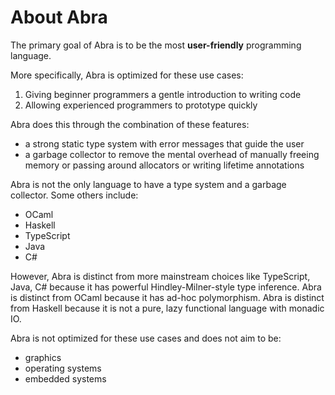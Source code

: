 # About Abra

The primary goal of Abra is to be the most **user-friendly** programming language.

More specifically, Abra is optimized for these use cases:

1. Giving beginner programmers a gentle introduction to writing code
2. Allowing experienced programmers to prototype quickly

Abra does this through the combination of these features:

- a strong static type system with error messages that guide the user
- a garbage collector to remove the mental overhead of manually freeing memory or passing around allocators or writing
  lifetime annotations

Abra is not the only language to have a type system and a garbage collector. Some others include:

- OCaml
- Haskell
- TypeScript
- Java
- C#

However, Abra is distinct from more mainstream choices like TypeScript, Java, C# because it has powerful
Hindley-Milner-style type inference.
Abra is distinct from OCaml because it has ad-hoc polymorphism.
Abra is distinct from Haskell because it is not a pure, lazy functional language with monadic IO.

Abra is not optimized for these use cases and does not aim to be:

- graphics
- operating systems
- embedded systems